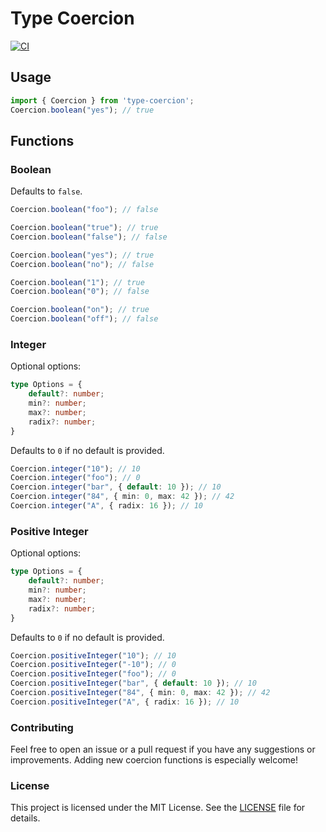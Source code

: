 # Type Coercion

[![CI](https://github.com/Lqvrent/type-coercion/actions/workflows/main.yml/badge.svg)](https://github.com/Lqvrent/type-coercion/actions/workflows/main.yml)

## Usage
```ts
import { Coercion } from 'type-coercion';
Coercion.boolean("yes"); // true
```

## Functions
### Boolean
Defaults to `false`.
```ts
Coercion.boolean("foo"); // false

Coercion.boolean("true"); // true
Coercion.boolean("false"); // false

Coercion.boolean("yes"); // true
Coercion.boolean("no"); // false

Coercion.boolean("1"); // true
Coercion.boolean("0"); // false

Coercion.boolean("on"); // true
Coercion.boolean("off"); // false
```

### Integer
Optional options:
```ts
type Options = {
    default?: number;
    min?: number;
    max?: number;
    radix?: number;
}
```
Defaults to `0` if no default is provided.
```ts
Coercion.integer("10"); // 10
Coercion.integer("foo"); // 0
Coercion.integer("bar", { default: 10 }); // 10
Coercion.integer("84", { min: 0, max: 42 }); // 42
Coercion.integer("A", { radix: 16 }); // 10
```

### Positive Integer
Optional options:
```ts
type Options = {
    default?: number;
    min?: number;
    max?: number;
    radix?: number;
}
```
Defaults to `0` if no default is provided.
```ts
Coercion.positiveInteger("10"); // 10
Coercion.positiveInteger("-10"); // 0
Coercion.positiveInteger("foo"); // 0
Coercion.positiveInteger("bar", { default: 10 }); // 10
Coercion.positiveInteger("84", { min: 0, max: 42 }); // 42
Coercion.positiveInteger("A", { radix: 16 }); // 10
```

### Contributing
Feel free to open an issue or a pull request if you have any suggestions or improvements. Adding new coercion functions is especially welcome!

### License
This project is licensed under the MIT License. See the [LICENSE](LICENSE) file for details.
